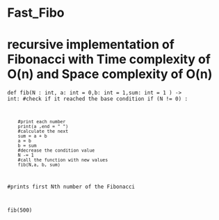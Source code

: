 # Fast_Fibo

# recursive implementation of Fibonacci with Time complexity of O(n) and Space complexity of O(n)

<code>def fib(N : int, a: int = 0,b: int = 1,sum: int = 1 ) -> int:
    #check if it reached the base condition
    if (N != 0) :
        
        #print each number 
        print(a ,end = " ")
        #calculate the next
        sum = a + b
        a = b
        b = sum
        #decrease the condition value 
        N -= 1
        #call the function with new values
        fib(N,a, b, sum)
        
#prints first Nth number of the Fibonacci
    
fib(500)
</code>
